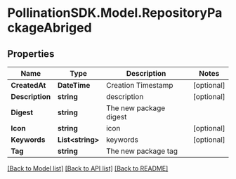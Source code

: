 
# PollinationSDK.Model.RepositoryPackageAbriged

## Properties

Name | Type | Description | Notes
------------ | ------------- | ------------- | -------------
**CreatedAt** | **DateTime** | Creation Timestamp | [optional] 
**Description** | **string** | description | [optional] 
**Digest** | **string** | The new package digest | 
**Icon** | **string** | icon | [optional] 
**Keywords** | **List&lt;string&gt;** | keywords | [optional] 
**Tag** | **string** | The new package tag | 

[[Back to Model list]](../README.md#documentation-for-models)
[[Back to API list]](../README.md#documentation-for-api-endpoints)
[[Back to README]](../README.md)

